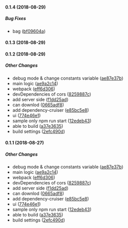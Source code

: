 #### 0.1.4 (2018-08-29)

##### Bug Fixes

*  bag ([bf09604a](https://github.com/Himenon/PumpProbeJs/commit/bf09604ac483ee8ce2a2c2d6757e5350a890d982))

#### 0.1.3 (2018-08-29)

#### 0.1.2 (2018-08-29)

##### Other Changes

*  debug mode & change constants variable ([ae87e37b](https://github.com/Himenon/PumpProbeJs/commit/ae87e37be69c6d5148f77644f4783922a0eb5d9a))
*  main logic ([ae9a2c14](https://github.com/Himenon/PumpProbeJs/commit/ae9a2c144bc279464c67efff50e9914d31593e1f))
*  webpack ([eff6d306](https://github.com/Himenon/PumpProbeJs/commit/eff6d30629d56e651ba104f64a7763700865664c))
*  devDependencies of cors ([8259887c](https://github.com/Himenon/PumpProbeJs/commit/8259887cb88c7d7cf8a2e836bb68f1592234906c))
*  add server side ([f1dd25ad](https://github.com/Himenon/PumpProbeJs/commit/f1dd25adf4ec15e44d001adb8d705ebbe947127b))
*  can downlod ([0665adf8](https://github.com/Himenon/PumpProbeJs/commit/0665adf8265db25628bc431a34f8be716475cecc))
*  add dependency-cruiser ([e85bc5e8](https://github.com/Himenon/PumpProbeJs/commit/e85bc5e8b1c94556f778e4d609da2551f3019a21))
*  ui ([774e46e1](https://github.com/Himenon/PumpProbeJs/commit/774e46e17d7da88c6fa74fcf982b6e6d1f95a471))
*  sample only npm run start ([12edeb43](https://github.com/Himenon/PumpProbeJs/commit/12edeb43b9401b73a663b05f62a9e455073618f4))
*  able to build ([a37e3635](https://github.com/Himenon/PumpProbeJs/commit/a37e36356eccd3e1d87f0a3a5d1f0551c0ae8c57))
*  build settings ([2efc490d](https://github.com/Himenon/PumpProbeJs/commit/2efc490d10dee9ca08350a3cf4e0dbc36b7abf9f))

#### 0.1.1 (2018-08-27)

##### Other Changes

*  debug mode & change constants variable ([ae87e37b](https://github.com/Himenon/PumpProbeJs/commit/ae87e37be69c6d5148f77644f4783922a0eb5d9a))
*  main logic ([ae9a2c14](https://github.com/Himenon/PumpProbeJs/commit/ae9a2c144bc279464c67efff50e9914d31593e1f))
*  webpack ([eff6d306](https://github.com/Himenon/PumpProbeJs/commit/eff6d30629d56e651ba104f64a7763700865664c))
*  devDependencies of cors ([8259887c](https://github.com/Himenon/PumpProbeJs/commit/8259887cb88c7d7cf8a2e836bb68f1592234906c))
*  add server side ([f1dd25ad](https://github.com/Himenon/PumpProbeJs/commit/f1dd25adf4ec15e44d001adb8d705ebbe947127b))
*  can downlod ([0665adf8](https://github.com/Himenon/PumpProbeJs/commit/0665adf8265db25628bc431a34f8be716475cecc))
*  add dependency-cruiser ([e85bc5e8](https://github.com/Himenon/PumpProbeJs/commit/e85bc5e8b1c94556f778e4d609da2551f3019a21))
*  ui ([774e46e1](https://github.com/Himenon/PumpProbeJs/commit/774e46e17d7da88c6fa74fcf982b6e6d1f95a471))
*  sample only npm run start ([12edeb43](https://github.com/Himenon/PumpProbeJs/commit/12edeb43b9401b73a663b05f62a9e455073618f4))
*  able to build ([a37e3635](https://github.com/Himenon/PumpProbeJs/commit/a37e36356eccd3e1d87f0a3a5d1f0551c0ae8c57))
*  build settings ([2efc490d](https://github.com/Himenon/PumpProbeJs/commit/2efc490d10dee9ca08350a3cf4e0dbc36b7abf9f))

